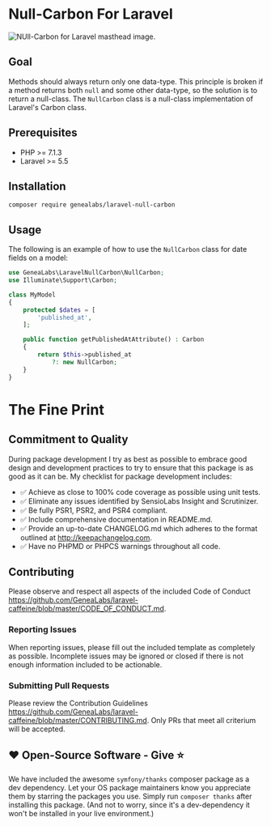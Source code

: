 # Null-Carbon For Laravel

![NUll-Carbon for Laravel masthead image.](https://repository-images.githubusercontent.com/119314805/59692e80-f341-11e9-86d0-068d0824e96d)

## Goal
Methods should always return only one data-type. This principle is broken if a
method returns both `null` and some other data-type, so the solution is to
return a null-class. The `NullCarbon` class is a null-class implementation of
Laravel's Carbon class.

## Prerequisites
- PHP >= 7.1.3
- Laravel >= 5.5

## Installation
```
composer require genealabs/laravel-null-carbon
```

## Usage
The following is an example of how to use the `NullCarbon` class for date fields
on a model:
```php
use GeneaLabs\LaravelNullCarbon\NullCarbon;
use Illuminate\Support\Carbon;

class MyModel
{
    protected $dates = [
        'published_at',
    ];

    public function getPublishedAtAttribute() : Carbon
    {
        return $this->published_at
            ?: new NullCarbon;
    }
}
```

# The Fine Print
## Commitment to Quality
During package development I try as best as possible to embrace good design and
development practices to try to ensure that this package is as good as it can
be. My checklist for package development includes:

-   ✅ Achieve as close to 100% code coverage as possible using unit tests.
-   ✅ Eliminate any issues identified by SensioLabs Insight and Scrutinizer.
-   ✅ Be fully PSR1, PSR2, and PSR4 compliant.
-   ✅ Include comprehensive documentation in README.md.
-   ✅ Provide an up-to-date CHANGELOG.md which adheres to the format outlined
    at <http://keepachangelog.com>.
-   ✅ Have no PHPMD or PHPCS warnings throughout all code.

## Contributing
Please observe and respect all aspects of the included Code of Conduct
<https://github.com/GeneaLabs/laravel-caffeine/blob/master/CODE_OF_CONDUCT.md>.

### Reporting Issues
When reporting issues, please fill out the included template as completely as
possible. Incomplete issues may be ignored or closed if there is not enough
information included to be actionable.

### Submitting Pull Requests
Please review the Contribution Guidelines <https://github.com/GeneaLabs/laravel-caffeine/blob/master/CONTRIBUTING.md>.
Only PRs that meet all criterium will be accepted.

## ❤️ Open-Source Software - Give ⭐️
We have included the awesome `symfony/thanks` composer package as a dev
dependency. Let your OS package maintainers know you appreciate them by starring
the packages you use. Simply run `composer thanks` after installing this
package. (And not to worry, since it's a dev-dependency it won't be installed in
your live environment.)
